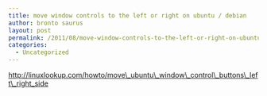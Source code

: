 ```yaml
---
title: move window controls to the left or right on ubuntu / debian
author: bronto saurus
layout: post
permalink: /2011/08/move-window-controls-to-the-left-or-right-on-ubuntu-debian/
categories:
  - Uncategorized
---
```

http://linuxlookup.com/howto/move\_ubuntu\_window\_control\_buttons\_left\_right_side